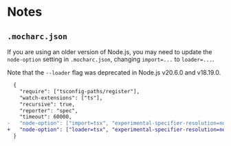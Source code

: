 # Notes

## `.mocharc.json`

If you are using an older version of Node.js, you may need to update the `node-option` setting in `.mocharc.json`, changing `import=...` to `loader=...`.

Note that the `--loader` flag was deprecated in Node.js v20.6.0 and v18.19.0.

```diff
  {
    "require": ["tsconfig-paths/register"],
    "watch-extensions": ["ts"],
    "recursive": true,
    "reporter": "spec",
    "timeout": 60000,
-   "node-option": ["import=tsx", "experimental-specifier-resolution=node"]
+   "node-option": ["loader=tsx", "experimental-specifier-resolution=node"]
  }
```
